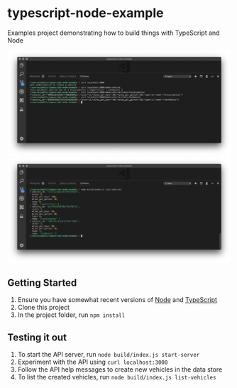 # typescript-node-example
Examples project demonstrating how to build things with TypeScript and Node

![](images/preview-1.png)
![](images/preview-2.png)

## Getting Started
1. Ensure you have somewhat recent versions of [Node](https://nodejs.org/en/) and [TypeScript](https://www.typescriptlang.org)
2. Clone this project
3. In the project folder, run `npm install`

## Testing it out
1. To start the API server, run `node build/index.js start-server`
2. Experiment with the API using `curl localhost:3000`
3. Follow the API help messages to create new vehicles in the data store
4. To list the created vehicles, run `node build/index.js list-vehicles`
